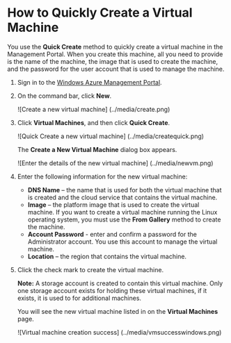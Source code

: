 <properties umbracoNaviHide="0" pageTitle="How to Quickly Create a Virtual Machine" metaKeywords="Windows Azure virtual machine, Azure virtual machine, create virtual machines" metaDescription="Learn how to quickly create a virtual machine from the Management Portal." linkid="manage-windows-how-to-guide-virtual-machines" urlDisplayName="How to: virtual machines" headerExpose="" footerExpose="" disqusComments="1" />


# <a id="quickcreate"> </a>How to Quickly Create a Virtual Machine #

You use the **Quick Create** method to quickly create a virtual machine in the Management Portal. When you create this machine, all you need to provide is the name of the machine, the image that is used to create the machine, and the password for the user account that is used to manage the machine.

1. Sign in to the [Windows Azure Management Portal](http://preview.azure.com).

2. On the command bar, click **New**.

	![Create a new virtual machine] (../media/create.png)

3. Click **Virtual Machines**, and then click **Quick Create**.

	![Quick Create a new virtual machine] (../media/createquick.png)

	The **Create a New Virtual Machine** dialog box appears.

	![Enter the details of the new virtual machine] (../media/newvm.png)

4. Enter the following information for the new virtual machine:

	- **DNS Name** – the name that is used for both the virtual machine that is created and the cloud service that contains the virtual machine.
	- **Image** – the platform image that is used to create the virtual machine. If you want to create a virtual machine running the Linux operating system, you must use the **From Gallery** method to create the machine.
	- **Account Password** - enter and confirm a password for the Administrator account. You use this account to manage the virtual machine.
	- **Location** – the region that contains the virtual machine. 

5. Click the check mark to create the virtual machine.

	**Note:** A storage account is created to contain this virtual machine.  Only one storage account exists for holding these virtual machines, if it exists, it is used to for additional machines. 

	You will see the new virtual machine listed in on the **Virtual Machines** page.

	![Virtual machine creation success] (../media/vmsuccesswindows.png)

